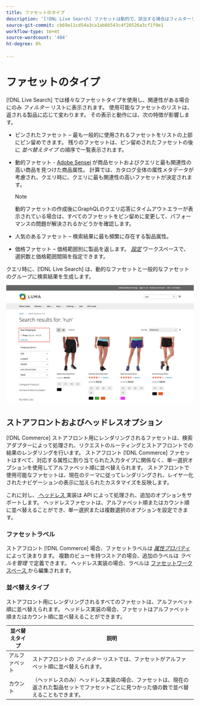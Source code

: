 ```yaml
---
title: ファセットのタイプ
description: '[!DNL Live Search] ファセットは動的で、該当する場合はフィルターリストに表示されます。'
source-git-commit: cb69e11cd54a3ca1ab66543c4f28526a3cf1f9e1
workflow-type: tm+mt
source-wordcount: '404'
ht-degree: 0%

---
```


# ファセットのタイプ

[!DNL Live Search] では様々なファセットタイプを使用し、関連性がある場合にのみ *フィルター* リストに表示されます。 使用可能なファセットのリストは、返される製品に応じて変わります。 その表示と動作には、次の特徴が影響します。

* ピンされたファセット – 最も一般的に使用されるファセットをリストの上部にピン留めできます。 残りのファセットは、ピン留めされたファセットの後に *並べ替えタイプ* の順序で一覧表示されます。
* 動的ファセット - [Adobe Sensei](https://www.adobe.com/sensei.html) が商品セットおよびクエリと最も関連性の高い商品を見つけた商品属性。 計算では、カタログ全体の属性メタデータが考慮され、クエリ時に、クエリに最も関連性の高いファセットが決定されます。

  >[!NOTE]
  >
  >動的ファセットの作成後にGraphQLのクエリ応答にタイムアウトエラーが表示されている場合は、すべてのファセットをピン留めに変更して、パフォーマンスの問題が解決されるかどうかを確認します。

* 人気のあるファセット – 検索結果に最も頻繁に存在する製品属性。
* 価格ファセット – 価格範囲別に製品を返します。 [*設定*](settings.md) ワークスペースで、選択数と価格範囲間隔を指定できます。

クエリ時に、[!DNL Live Search] は、動的なファセットと一般的なファセットのグループに検索結果を生成します。

![ ファセット – 価格 ](assets/storefront-search-results-run-price.png)

## ストアフロントおよびヘッドレスオプション

[!DNL Commerce] ストアフロント用にレンダリングされるファセットは、検索アダプターによって処理され、リクエストのルーティングとストアフロントでの結果のレンダリングを行います。 ストアフロント [!DNL Commerce] ファセットはすべて、対応する属性に割り当てられた入力タイプに関係なく、単一選択オプションを使用してアルファベット順に並べ替えられます。 ストアフロントで使用可能なファセットは、現在のテーマに従ってレンダリングされ、レイヤー化されたナビゲーションの表示に加えられたカスタマイズを反映します。

これに対し、[ ヘッドレス ](https://developer.adobe.com/commerce/php/architecture/technical-vision/web-api/) 実装は API によって処理され、追加のオプションをサポートします。 ヘッドレスファセットは、アルファベット順またはカウント順に並べ替えることができ、単一選択または複数選択のオプションを設定できます。

### ファセットラベル

ストアフロント [!DNL Commerce] 場合、ファセットラベルは [*属性プロパティ*](https://experienceleague.adobe.com/docs/commerce-admin/catalog/product-attributes/create/attribute-product-create.html) によって決まります。 複数のビューを持つストアの場合、追加のラベルは *ラベルを管理* で定義できます。 ヘッドレス実装の場合、ラベルは [ ファセットワークスペース ](faceting-workspace.md) から編集されます。

### 並べ替えタイプ

ストアフロント用にレンダリングされるすべてのファセットは、アルファベット順に並べ替えられます。 ヘッドレス実装の場合、ファセットはアルファベット順またはカウント順に並べ替えることができます。

| 並べ替えタイプ | 説明 |
|--- |--- |
| アルファベット | ストアフロントの *フィルター* リストでは、ファセットがアルファベット順に並べ替えられます。 |
| カウント | （ヘッドレスのみ）ヘッドレス実装の場合、ファセットは、現在の返された製品セットでファセットごとに見つかった値の数で並べ替えることもできます。 |
